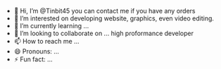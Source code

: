 - 👋 Hi, I’m @Tinbit45 you can contact me if you have any orders
- 👀 I’m interested on developing website, graphics, even video editing.
- 🌱 I’m currently learning ...
- 💞️ I’m looking to collaborate on ... high proformance developer
- 📫 How to reach me ...
- 😄 Pronouns: ...
- ⚡ Fun fact: ...

<!---
Tinbit45/Tinbit45 is a ✨ special ✨ repository because its `README.md` (this file) appears on your GitHub profile.
You can click the Preview link to take a look at your changes.
--->
